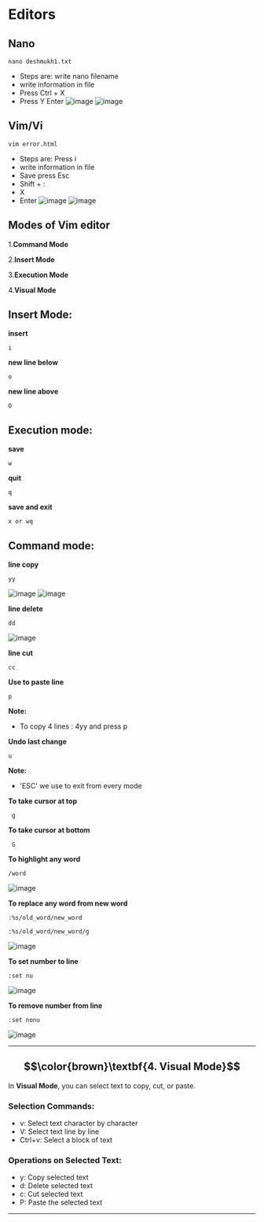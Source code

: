 # Editors


## Nano
````
nano deshmukh1.txt
````
- Steps are: write nano filename
- write information in file
- Press Ctrl + X
- Press Y    Enter
![image](https://github.com/DhirajDeshmukh8239/Linux/blob/b302c933984a0a94a428b395e35f637f9f9541f7/Screenshot%202025-07-03%20204653.png)
![image](https://github.com/DhirajDeshmukh8239/Linux/blob/b5b7cdc60cf6f1c749fcf3745d1d2a8acf5d3987/Screenshot%202025-07-03%20204620.png)
             


## Vim/Vi
````
vim error.html
````
- Steps are: Press i
- write information in file
- Save press Esc 
- Shift + :
- X
- Enter
![image](https://github.com/DhirajDeshmukh8239/Linux/blob/bb373a54c11871cf18ac270c7350bfca39e3e0e1/Screenshot%202025-07-04%20163622.png)
![image](https://github.com/DhirajDeshmukh8239/Linux/blob/252ed8eed312e65a27f69229dc315f198e13e640/Screenshot%202025-07-04%20163641.png)

## Modes of Vim editor

1.**Command Mode**

2.**Insert Mode**

3.**Execution Mode**

4.**Visual Mode**

## Insert Mode:

**insert**
````
i
````
**new line below**
````
o
````
**new line above**
````
O
````
## Execution mode:
**save**
````
w
````
**quit**
````
q
````
**save and exit**
````
x or wq
````
## Command mode:
**line copy**
````
yy
````
![image](https://github.com/DhirajDeshmukh8239/Linux/blob/f79d9a8534818023e53a6295bf01fe65b84ed602/Screenshot%202025-07-04%20172318.png)
![image](https://github.com/DhirajDeshmukh8239/Linux/blob/ec0772f2ccda1ef026ff19d96fd375cd10be6c53/Screenshot%202025-07-04%20172413.png)

**line delete**
````
dd
````
![image](https://github.com/DhirajDeshmukh8239/Linux/blob/4627d0d7719525cb165185e85f8798f9e422e3f3/Screenshot%202025-07-04%20173023.png)

**line cut**
````
cc
````
**Use to paste line**
````
p
````
**Note:** 
- To copy 4 lines : 4yy and press p
  
**Undo last change**
````
u
````
**Note:** 
- 'ESC' we use to exit from every mode
  
**To take cursor at top**
````
 g
````
**To take cursor at bottom**
````
 G
````
**To highlight any word**
````
/word
````
![image](https://github.com/DhirajDeshmukh8239/Linux/blob/6564b4b2e2bb9cfb7bcc46bd191b1879dd86085e/Screenshot%202025-07-04%20174122.png)

**To replace any word from new word**
````
:%s/old_word/new_word
````
````
:%s/old_word/new_word/g      
````

![image](https://github.com/DhirajDeshmukh8239/Linux/blob/f96acdf200ee2b8eb5576e0af853bd981851d419/Screenshot%202025-07-04%20174148.png)

**To set number to line**
````
:set nu
````
![image](https://github.com/DhirajDeshmukh8239/Linux/blob/9b0a1c181be6e0a8cbb9019d5758c138ac1ef866/Screenshot%202025-07-04%20175016.png)

**To remove number from line**
````
:set nonu
````
![image](https://github.com/DhirajDeshmukh8239/Linux/blob/e8556c2c08dd481a2a95f2993e3f2b4d4233d437/Screenshot%202025-07-04%20175043.png)

---
## $$\color{brown}\textbf{4. Visual Mode}$$

In **Visual Mode**, you can select text to copy, cut, or paste.

### Selection Commands:
- v: Select text character by character
- V: Select text line by line
- Ctrl+v: Select a block of text

### Operations on Selected Text:
- y: Copy selected text
- d: Delete selected text
- c: Cut selected text
- P: Paste the selected text

---






